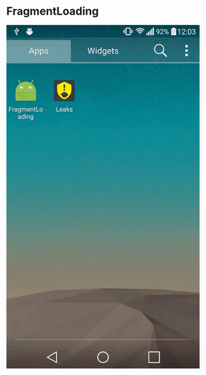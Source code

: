# FragmentLoading

[![Screenshot][screen]](#Screenshot)

[screen]: https://github.com/szugyi/FragmentLoading/raw/master/FragmentLoading.gif